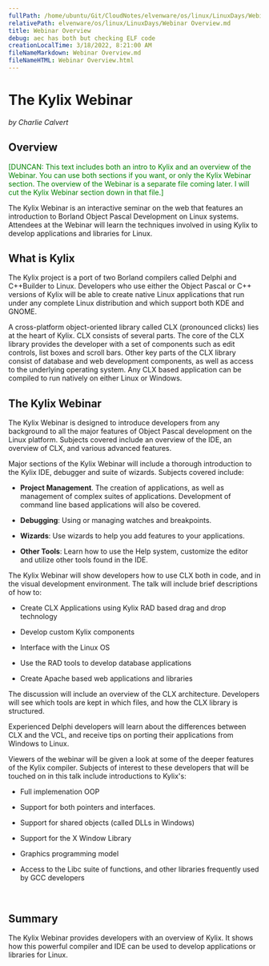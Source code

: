 ```yaml
---
fullPath: /home/ubuntu/Git/CloudNotes/elvenware/os/linux/LinuxDays/Webinar Overview.md
relativePath: elvenware/os/linux/LinuxDays/Webinar Overview.md
title: Webinar Overview
debug: aec has both but checking ELF code
creationLocalTime: 3/18/2022, 8:21:00 AM
fileNameMarkdown: Webinar Overview.md
fileNameHTML: Webinar Overview.html
---
```


<!-- toc -->
<!-- tocstop -->

<!DOCTYPE HTML PUBLIC "-//W3C//DTD HTML 3.2//EN">
<HTML>
<HEAD>
	<META HTTP-EQUIV="CONTENT-TYPE" CONTENT="text/html; charset=iso-8859-1">
	<TITLE>Webinar Overview</TITLE>
	<META NAME="AUTHOR" CONTENT="Charlie Calvert">
	<META NAME="CREATED" CONTENT="20000906;7080800">
	<META NAME="CHANGEDBY" CONTENT="Charlie Calvert">
	<META NAME="CHANGED" CONTENT="20000906;9184600">
	<script language="JavaScript" src="/charlie/libs/scripts/MeyerStyleSwitch.js" type="text/javascript"></script>  
	<!--#include virtual="../../scripts/HeaderInfo.html" -->

</HEAD>
<BODY>
<H1>The Kylix Webinar</H1>
<P><I>by Charlie Calvert</I></P>
<H2>Overview</H2>
<P><FONT COLOR="#008000">[DUNCAN: This text includes both an intro to
Kylix and an overview of the Webinar. You can use both sections if
you want, or only the Kylix Webinar section. The overview of the
Webinar is a separate file coming later. I will cut the Kylix Webinar
section down in that file.]</FONT></P>
<P>The Kylix Webinar is an interactive seminar on the web that
features an introduction to Borland Object Pascal Development on
Linux systems. Attendees at the Webinar will learn the techniques
involved in using Kylix to develop applications and libraries for
Linux.</P>
<H2>What is Kylix</H2>
<P>The Kylix project is a port of two Borland compilers called Delphi
and C++Builder to Linux. Developers who use either the Object Pascal
or C++ versions of Kylix will be able to create native Linux
applications that run under any complete Linux distribution and which
support both KDE and GNOME. 
</P>
<P>A cross-platform object-oriented library called CLX (pronounced
clicks) lies at the heart of Kylix. CLX consists of several parts.
The core of the CLX library provides the developer with a set of
components such as edit controls, list boxes and scroll bars. Other
key parts of the CLX library consist of database and web development
components, as well as access to the underlying operating system. Any
CLX based application can be compiled to run natively on either Linux
or Windows.</P>
<H2>The Kylix Webinar</H2>
<P>The Kylix Webinar is designed to introduce developers from any
background to all the major features of Object Pascal development on
the Linux platform. Subjects covered include an overview of the IDE,
an overview of CLX, and various advanced features.</P>
<P>Major sections of the Kylix Webinar will include a thorough
introduction to the Kylix IDE, debugger and suite of wizards.
Subjects covered include:</P>
<UL>
	<LI><P><B>Project Management</B>. The creation of applications, as
	well as management of complex suites of applications. Development of
	command line based applications will also be covered.</P>
	<LI><P><B>Debugging</B>: Using or managing watches and breakpoints.</P>
	<LI><P><B>Wizards</B>: Use wizards to help you add features to your
	applications.</P>
	<LI><P><B>Other Tools</B>: Learn how to use the Help system,
	customize the editor and utilize other tools found in the IDE.</P>
</UL>
<P>The Kylix Webinar will show developers how to use CLX both in
code, and in the visual development environment. The talk will
include brief descriptions of how to:</P>
<UL>
	<LI><P STYLE="margin-bottom: 0in">Create CLX Applications using
	Kylix RAD based drag and drop technology</P>
	<LI><P STYLE="margin-bottom: 0in">Develop custom Kylix components 
	</P>
	<LI><P STYLE="margin-bottom: 0in">Interface with the Linux OS 
	</P>
	<LI><P STYLE="margin-bottom: 0in">Use the RAD tools to develop
	database applications</P>
	<LI><P>Create Apache based web applications and libraries 
	</P>
</UL>
<P>The discussion will include an overview of the CLX architecture.
Developers will see which tools are kept in which files, and how the
CLX library is structured.</P>
<P>Experienced Delphi developers will learn about the differences
between CLX and the VCL, and receive tips on porting their
applications from Windows to Linux. 
</P>
<P>Viewers of the webinar will be given a  look at some of the deeper
features of the Kylix compiler. Subjects of interest to these
developers that will be touched on in this talk include introductions
to Kylix's:</P>
<UL>
	<LI><P STYLE="margin-bottom: 0in">Full implemenation OOP 
	</P>
	<LI><P STYLE="margin-bottom: 0in">Support for both pointers and
	interfaces. 
	</P>
	<LI><P STYLE="margin-bottom: 0in">Support for shared objects (called
	DLLs in Windows) 
	</P>
	<LI><P STYLE="margin-bottom: 0in">Support for the X Window Library 
	</P>
	<LI><P STYLE="margin-bottom: 0in">Graphics programming model</P>
	<LI><P STYLE="margin-bottom: 0in">Access to the Libc suite of
	functions, and other libraries frequently used by GCC developers</P>
</UL>
<P STYLE="margin-bottom: 0in"><BR>
</P>
<H2>Summary</H2>
<P>The Kylix Webinar provides developers with an overview of Kylix.
It shows how this powerful compiler and IDE can be used to develop
applications or libraries for Linux. 
</P>
</BODY>
</HTML>